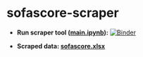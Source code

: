 # sofascore-scraper

- **Run scraper tool ([main.ipynb](https://github.com/ThongLai/sofascore-scraper/blob/main/main.ipynb)):** [![Binder](https://mybinder.org/badge_logo.svg)](https://mybinder.org/v2/gh/ThongLai/sofascore-scraper/main?urlpath=%2Fdoc%2Ftree%2Fmain.ipynb)

- **Scraped data: [sofascore.xlsx](https://view.officeapps.live.com/op/view.aspx?src=https://github.com/ThongLai/sofascore-scraper/blob/main/sofascore.xlsx?raw=true)**